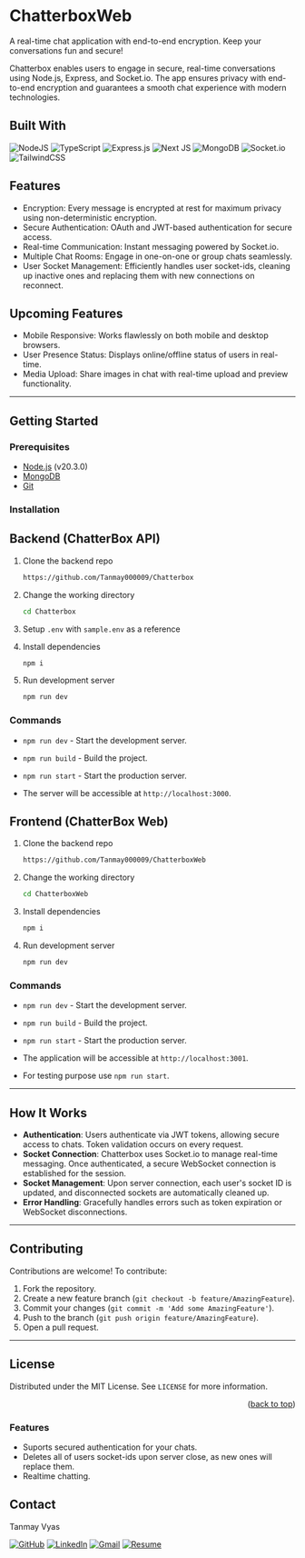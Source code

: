 # ChatterboxWeb
A real-time chat application with end-to-end encryption. Keep your conversations fun and secure!

Chatterbox enables users to engage in secure, real-time conversations using Node.js, Express, and Socket.io. The app ensures privacy with end-to-end encryption and guarantees a smooth chat experience with modern technologies.

## Built With

![NodeJS](https://img.shields.io/badge/node.js-6DA55F?style=for-the-badge&logo=node.js&logoColor=white)
![TypeScript](https://img.shields.io/badge/typescript-%23007ACC.svg?style=for-the-badge&logo=typescript&logoColor=white)
![Express.js](https://img.shields.io/badge/express.js-%23404d59.svg?style=for-the-badge&logo=express&logoColor=%2361DAFB)
![Next JS](https://img.shields.io/badge/Next-black?style=for-the-badge&logo=next.js&logoColor=white)
![MongoDB](https://img.shields.io/badge/MongoDB-%234ea94b.svg?style=for-the-badge&logo=mongodb&logoColor=white)
![Socket.io](https://img.shields.io/badge/Socket.io-black?style=for-the-badge&logo=socket.io&badgeColor=010101)
![TailwindCSS](https://img.shields.io/badge/tailwindcss-%2338B2AC.svg?style=for-the-badge&logo=tailwind-css&logoColor=white)

## Features
- Encryption: Every message is encrypted at rest for maximum privacy using non-deterministic encryption.
- Secure Authentication: OAuth and JWT-based authentication for secure access.
- Real-time Communication: Instant messaging powered by Socket.io.
- Multiple Chat Rooms: Engage in one-on-one or group chats seamlessly.
- User Socket Management: Efficiently handles user socket-ids, cleaning up inactive ones and replacing them with new connections on reconnect.

## Upcoming Features
- Mobile Responsive: Works flawlessly on both mobile and desktop browsers.
- User Presence Status: Displays online/offline status of users in real-time.
- Media Upload: Share images in chat with real-time upload and preview functionality.

---

## Getting Started

### Prerequisites

- [Node.js](https://nodejs.org/en/download/) (v20.3.0)
- [MongoDB](https://www.mongodb.com/)
- [Git](https://git-scm.com/)

### Installation 

## Backend (ChatterBox API)

1. Clone the backend repo

   ```sh
   https://github.com/Tanmay000009/Chatterbox
   ```

2. Change the working directory

   ```sh
   cd Chatterbox
   ```

3. Setup `.env` with `sample.env` as a reference

4. Install dependencies

   ```sh
   npm i
   ```
   
5. Run development server

   ```sh
   npm run dev
   ```

### Commands

- `npm run dev` - Start the development server.
- `npm run build` - Build the project.
- `npm run start` - Start the production server.

- The server will be accessible at `http://localhost:3000`.

## Frontend (ChatterBox Web)

1. Clone the backend repo

   ```sh
   https://github.com/Tanmay000009/ChatterboxWeb
   ```

2. Change the working directory

   ```sh
   cd ChatterboxWeb
   ```
   
3. Install dependencies

   ```sh
   npm i
   ```
   
4. Run development server

   ```sh
   npm run dev
   ```

### Commands

- `npm run dev` - Start the development server.
- `npm run build` - Build the project.
- `npm run start` - Start the production server.

- The application will be accessible at `http://localhost:3001`.
- For testing purpose use `npm run start`.

---

## How It Works

- **Authentication**: Users authenticate via JWT tokens, allowing secure access to chats. Token validation occurs on every request.
- **Socket Connection**: Chatterbox uses Socket.io to manage real-time messaging. Once authenticated, a secure WebSocket connection is established for the session.
- **Socket Management**: Upon server connection, each user's socket ID is updated, and disconnected sockets are automatically cleaned up.
- **Error Handling**: Gracefully handles errors such as token expiration or WebSocket disconnections.

---

## Contributing

Contributions are welcome! To contribute:

1. Fork the repository.
2. Create a new feature branch (`git checkout -b feature/AmazingFeature`).
3. Commit your changes (`git commit -m 'Add some AmazingFeature'`).
4. Push to the branch (`git push origin feature/AmazingFeature`).
5. Open a pull request.

---

## License

Distributed under the MIT License. See `LICENSE` for more information.

<p align="right">(<a href="https://github.com/Tanmay000009/BILLsolutION#billsolution">back to top</a>)</p>

### Features

- Suports secured authentication for your chats.
- Deletes all of users socket-ids upon server close, as new ones will replace them.
- Realtime chatting.

## Contact

Tanmay Vyas

[![GitHub](https://img.shields.io/badge/github-%23121011.svg?style=for-the-badge&logo=github&logoColor=white)](https://github.com/Tanmay000009)
[![LinkedIn](https://img.shields.io/badge/linkedin-%230077B5.svg?style=for-the-badge&logo=linkedin&logoColor=white)](https://www.linkedin.com/in/tanmay-vyas-09/)
[![Gmail](https://img.shields.io/badge/Gmail-D14836?style=for-the-badge&logo=gmail&logoColor=white)](mailto:tanmayvyas09@gmail.com)
[![Resume](https://img.shields.io/badge/Resume-000000?style=for-the-badge&logo=read-the-docs&logoColor=white)](https://drive.google.com/file/d/1lkfmeqseeSwK1GlJHEblz2ZuYzdNBRhm/view?usp=drive_link)
